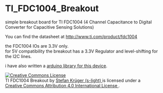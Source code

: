 # TI_FDC1004_Breakout
simple breakout board for TI FDC1004
(4 Channel Capacitance to Digital Converter for Capacitive Sensing Solutions)

You can find the datasheet at http://www.ti.com/product/fdc1004

the FDC1004 IOs are 3.3V only.  
for 5V compatibility the breakout has a 3.3V Regulator and
level-shifting for the I2C lines.

i have also written a [arduino library for this device](https://github.com/s-light/slight_FDC1004).


<!-- License info -->
<a rel="license" href="http://creativecommons.org/licenses/by/4.0/">
    <img alt="Creative Commons License" style="border-width:0"
        src="https://i.creativecommons.org/l/by/4.0/88x31.png" />
</a><br />
<span xmlns:dct="http://purl.org/dc/terms/" property="dct:title">
    TI FDC1004 Breakout
</span> by
<a
    xmlns:cc="http://creativecommons.org/ns#"
    href="https://github.com/s-light/"
    property="cc:attributionName"
    rel="cc:attributionURL"
>
    Stefan Krüger (s-light)
</a>
is licensed under a<br/>
<a rel="license" href="http://creativecommons.org/licenses/by/4.0/">
    Creative Commons Attribution 4.0 International License
</a>.
